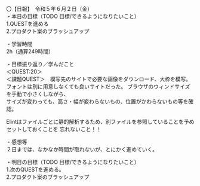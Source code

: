 〇【日報】　令和５年６月２日（金）  
・本日の目標（TODO 目標/できるようになりたいこと）  
1.QUESTを進める  
2.プロダクト案のブラッシュアップ 

・学習時間  
2h（通算249時間）  
  
・目標振り返り／学んだこと  
＜QUEST:20＞    
＜課題QUEST＞　模写先のサイトで必要な画像をダウンロード、大枠を模写。    
               フォントは別に用意しなくても良いサイトだった。 
               ブラウザのウィンドサイズを手動で小さくしながら、  
               サイズが変わっても、高さ・幅が変わらないもの、位置がかわらないもの等を確認。  

Elintはファイルごとに静的解析するため、別ファイルを参照していることを予めセットしておくことを
忘れないこと！！  

・感想等  
２日までは、なかなか時間が取れないが、とにかく進めていく。　　

・明日の目標（TODO 目標/できるようになりたいこと）  
1.次のQUESTを進める。  
2.プロダクト案のブラッシュアップ　　


